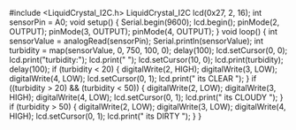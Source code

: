 #include <LiquidCrystal_I2C.h>
LiquidCrystal_I2C lcd(0x27, 2, 16);
int sensorPin = A0;
void setup()
{ 
  Serial.begin(9600);
  lcd.begin();
  pinMode(2, OUTPUT);
  pinMode(3, OUTPUT);
  pinMode(4, OUTPUT);
}
void loop() {
  int sensorValue = analogRead(sensorPin);
  Serial.println(sensorValue);
  int turbidity = map(sensorValue, 0, 750, 100, 0);
  delay(100);
  lcd.setCursor(0, 0);
  lcd.print("turbidity:");
  lcd.print("   ");
  lcd.setCursor(10, 0);
  lcd.print(turbidity);
  delay(100);
  if (turbidity < 20) {
    digitalWrite(2, HIGH);
    digitalWrite(3, LOW);
    digitalWrite(4, LOW);
    lcd.setCursor(0, 1);
    lcd.print(" its CLEAR ");
  }
  if ((turbidity > 20) && (turbidity < 50)) {
    digitalWrite(2, LOW);
    digitalWrite(3, HIGH);
    digitalWrite(4, LOW);
    lcd.setCursor(0, 1);
    lcd.print(" its CLOUDY ");
  }
  if (turbidity > 50) {
    digitalWrite(2, LOW);
    digitalWrite(3, LOW);
    digitalWrite(4, HIGH);
    lcd.setCursor(0, 1);
    lcd.print(" its DIRTY ");
  }
}
